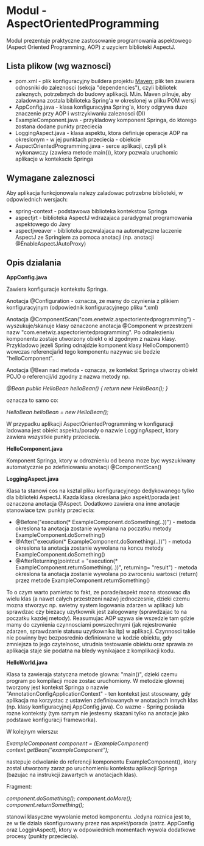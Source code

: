Modul - AspectOrientedProgramming
=================================

Modul prezentuje praktyczne zastosowanie programowania aspektowego (Aspect Oriented Programming, AOP) z uzyciem biblioteki AspectJ.


Lista plikow (wg waznosci)
--------------------------

 * pom.xml - plik konfiguracyjny buildera projektu [Maven](http://4programmers.net/Java/Maven#id-A-moe-by-tak-Maven); plik ten zawiera 
   odnosniki do zaleznosci (sekcja "dependencies"), czyli bibliotek zaleznych, potrzebnych do budowy aplikacji. M.in. Maven pilnuje, aby 
   zaladowana zostala biblioteka Spring'a w okreslonej w pliku POM wersji
 * AppConfig.java - klasa konfiguracyjna Spring'a, ktory odgrywa duze znaczenie przy AOP i wstrzykiwaniu zaleznosci (DI)
 * ExampleComponent.java - przykladowy komponent Springa, do ktorego zostana dodane punkty przeciecia
 * LoggingAspect.java - klasa aspektu, ktora definiuje operacje AOP na okreslonym - w jej punktach przeciecia - obiekcie
 * AspectOrientedProgramming.java - serce aplikacji, czyli plik wykonawczy (zawiera metode main()), ktory pozwala uruchomic aplikacje w 
   kontekscie Springa


Wymagane zaleznosci
-------------------

Aby aplikacja funkcjonowala nalezy zaladowac potrzebne biblioteki, w odpowiednich wersjach:

 * spring-context - podstawowa biblioteka kontekstow Springa
 * aspectjrt - biblioteka AspectJ wdrazajaca paradygmat programowania aspektowego do Javy
 * aspectjweaver - biblioteka pozwalajaca na automatyczne laczenie AspectJ ze Springiem za pomoca anotacji (np. anotacji @EnableAspectJAutoProxy)


Opis dzialania
--------------

**AppConfig.java**

Zawiera konfiguracje kontekstu Springa.

Anotacja @Configuration - oznacza, ze mamy do czynienia z plikiem konfiguracyjnym (odpowiednik konfiguracyjnego pliku *.xml)

Anotacja @ComponentScan("com.enetwiz.aspectorientedprogramming") - wyszukuje/skanuje klasy oznaczone anotacja @Component w przestrzeni nazw 
"com.enetwiz.aspectorientedprogramming". Po odnalezieniu komponentu zostaje utworzony obiekt o id zgodnym z nazwa klasy. Przykladowo jezeli Spring 
odnajdzie komponent klasy HelloComponent() wowczas referencja/id tego komponentu nazywac sie bedzie "helloComponent".

Anotacja @Bean nad metoda - oznacza, ze kontekst Springa utworzy obiekt POJO o referencji/id zgodny z nazwa metody np.

*@Bean
public HelloBean helloBean() {
    return new HelloBean();
}*

oznacza to samo co:

*HelloBean helloBean = new HelloBean();*

W przypadku aplikacji AspectOrientedProgramming w konfiguracji ladowana jest obiekt aspektu/porady o nazwie LoggingAspect, ktory zawiera 
wszystkie punkty przeciecia.


**HelloComponent.java**

Komponent Springa, ktory w odroznieniu od beana moze byc wyszukiwany automatycznie po zdefiniowaniu anotacji @ComponentScan()


**LoggingAspect.java**

Klasa ta stanowi cos na ksztal pliku konfiguracyjnego dedykowanego tylko dla biblioteki AspectJ. Kazda klasa okreslana jako aspekt/porada jest 
oznaczona anotacja @Aspect.
Dodatkowo zawiera ona inne anotacje stanowiace tzw. punkty przeciecia:

 * @Before("execution(* ExampleComponent.doSomething(..))") - metoda okreslona ta anotacja zostanie wywolana na poczatku metody 
   ExampleComponent.doSomething()
 * @After("execution(* ExampleComponent.doSomething(..))") - metoda okreslona ta anotacja zostanie wywolana na koncu metody 
   ExampleComponent.doSomething()
 * @AfterReturning(pointcut = "execution(* ExampleComponent.returnSomething(..))", returning= "result") - metoda okreslona ta anotacja zostanie 
   wywolana po zwroceniu wartosci (return) przez metode ExampleComponent.returnSomething()

To o czym warto pamietac to fakt, ze porade/aspekt mozna stosowac dla wielu klas (a nawet calych przestrzeni nazw) jednoczesnie, dzieki czemu 
mozna stworzyc np. swietny system logowania zdarzen w aplikacji lub sprawdzac czy biezacy uzytkownik jest zalogowany (sprawdzajac to na 
poczatku kazdej metody). 
Reasumujac AOP uzywa sie wszedzie tam gdzie mamy do czynienia czynnosciami powszechnymi (jak rejestrowanie zdarzen, sprawdzanie statusu 
uzytkownika itp) w aplikacji. Czynnosci takie nie powinny byc bezposrednio definiowane w kodzie obiektu, gdy zmniejsza to jego czytelnosc, 
utrudnia testowanie obiektu oraz sprawia ze aplikacja staje sie podatna na bledy wynikajace z komplikacji kodu.


**HelloWorld.java**

Klasa ta zawieraja statyczna metode glowna: "main()", dzieki czemu program po kompilacji moze zostac uruchomiony.
W metodzie glownej tworzony jest kontekst Springa o nazwie "AnnotationConfigApplicationContext" - ten kontekst jest stosowany, gdy aplikacja ma 
korzystac z ustawien zdefiniowanych w anotacjach innych klas (np. klasy konfiguracyjnej AppConfig.java). 
Co wazne - Spring posiada rozne konteksty (tym samym nie jestesmy skazani tylko na anotacje jako podstawe konfiguracji frameworka).

W kolejnym wierszu:

*ExampleComponent component = (ExampleComponent) context.getBean("exampleComponent");*

nastepuje odwolanie do referencji komponentu ExampleComponent(), ktory zostal utworzony zaraz po uruchomieniu kontekstu aplikacji Springa 
(bazujac na instrukcji zawartych w anotacjach klas).

Fragment: 

*component.doSomething();
component.doMore();
component.returnSomething();*

stanowi klasyczne wywolanie metod komponentu. Jedyna roznica jest to, ze w tle dziala skonfigurowany przez nas  aspekt/porada
(patrz. AppConfig oraz LogginAspect), ktory w odpowiednich momentach wywola dodatkowe procesy (punkty przeciecia).